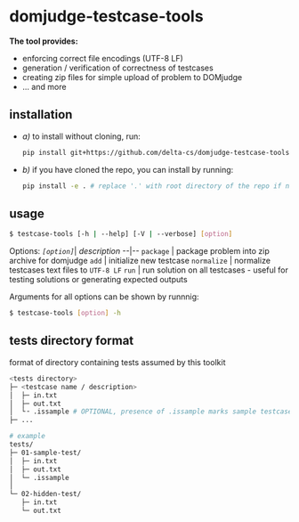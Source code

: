 # domjudge-testcase-tools
**The tool provides:**
- enforcing correct file encodings (UTF-8 LF)
- generation / verification of correctness of testcases
- creating zip files for simple upload of problem to DOMjudge
- ... and more

## installation
- *a)* to install without cloning, run:
   ```bash
   pip install git+https://github.com/delta-cs/domjudge-testcase-tools.git
   ```

- *b)* if you have cloned the repo, you can install by running:
   ```bash
   pip install -e . # replace '.' with root directory of the repo if needed
   ```


## usage
```bash
$ testcase-tools [-h | --help] [-V | --verbose] [option]
```
Options:
*`[option]`*| *description*
--|--
`package` | package problem into zip archive for domjudge
`add` | initialize new testcase
`normalize` | normalize testcases text files to `UTF-8 LF`
`run` | run solution on all testcases - useful for testing solutions or generating expected outputs

Arguments for all options can be shown by runnnig:
```bash
$ testcase-tools [option] -h
```


## tests directory format
format of directory containing tests assumed by this toolkit
```sh
<tests directory>
├─ <testcase name / description>
│  ├─ in.txt
│  ├─ out.txt
│  └╶ .issample # OPTIONAL, presence of .issample marks sample testcase
├─ ...
```

```sh
# example
tests/
├─ 01-sample-test/
│  ├─ in.txt
│  ├─ out.txt
│  └─ .issample
│
└─ 02-hidden-test/
   ├─ in.txt
   └─ out.txt
```
